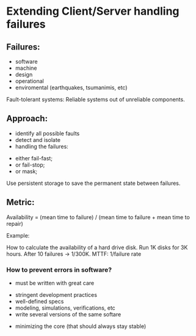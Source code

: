 # Extending Client/Server handling failures

## Failures:

- software
- machine
- design
- operational
- enviromental (earthquakes, tsumanimis, etc)

Fault-tolerant systems: Reliable systems out of unreliable components.


## Approach:

- identify all possible faults
- detect and isolate
- handling the failures:
 * either fail-fast;
 * or fail-stop;
 * or mask;

Use persistent storage to save the permanent state between failures.


## Metric:

Availability = (mean time to failure) / (mean time to failure + mean time to repair)

Example:

How to calculate the availability of a hard drive disk.
Run 1K disks for 3K hours. After 10 failures -> 1/300K.
MTTF: 1/failure rate


### How to prevent errors in software?

- must be written with great care
 * stringent development practices
 * well-defined specs
 * modeling, simulations, verifications, etc
 * write several versions of the same softare
- minimizing the core (that should always stay stable)


